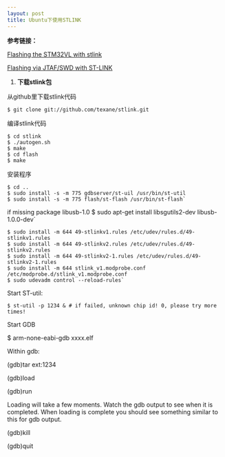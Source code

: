 ```yaml
---
layout: post
title: Ubuntu下使用STLINK
---
```

**参考链接：**

[Flashing the STM32VL with stlink](http://gpio.kaltpost.de/?page_id=148)

[Flashing via JTAF/SWD with ST-LINK](https://pixhawk.org/dev/nuttx/building_and_flashing_console)

1. **下载stlink包**

从github里下载stlink代码

`$ git clone git://github.com/texane/stlink.git`

编译stlink代码

    $ cd stlink
    $ ./autogen.sh
    $ make
    $ cd flash
    $ make

安装程序

    $ cd ..
    $ sudo install -s -m 775 gdbserver/st-uil /usr/bin/st-util
    $ sudo install -s -m 775 flash/st-flash /usr/bin/st-flash`

if missing package libusb-1.0
    $ sudo apt-get install libsgutils2-dev libusb-1.0.0-dev`

    $ sudo install -m 644 49-stlinkv1.rules /etc/udev/rules.d/49-stlinkv1.rules
    $ sudo install -m 644 49-stlinkv2.rules /etc/udev/rules.d/49-stlinkv2.rules
    $ sudo install -m 644 49-stlinkv2-1.rules /etc/udev/rules.d/49-stlinkv2-1.rules 
    $ sudo install -m 644 stlink_v1.modprobe.conf /etc/modprobe.d/stlink_v1.modprobe.conf
    $ sudo udevadm control --reload-rules`

Start ST-util:

    $ st-util -p 1234 & # if failed, unknown chip id! 0, please try more times!

Start GDB

$ arm-none-eabi-gdb xxxx.elf


Within gdb:

(gdb)tar ext:1234

(gdb)load

(gdb)run


Loading will take a few moments. Watch the gdb output to see when it is completed. When loading is complete you should see something similar to this for gdb output.

(gdb)kill

(gdb)quit
